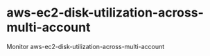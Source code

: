 # aws-ec2-disk-utilization-across-multi-account
Monitor aws-ec2-disk-utilization-across-multi-account
